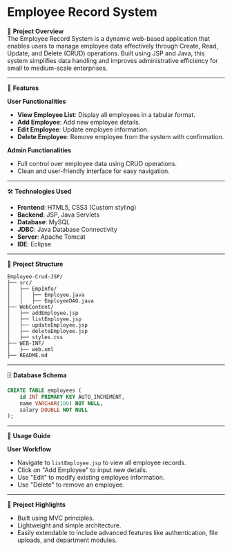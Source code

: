 # Employee Record System

📌 **Project Overview**  
The Employee Record System is a dynamic web-based application that enables users to manage employee data effectively through Create, Read, Update, and Delete (CRUD) operations. Built using JSP and Java, this system simplifies data handling and improves administrative efficiency for small to medium-scale enterprises.

---

🚀 **Features**

**User Functionalities**  
- **View Employee List**: Display all employees in a tabular format.  
- **Add Employee**: Add new employee details.  
- **Edit Employee**: Update employee information.  
- **Delete Employee**: Remove employee from the system with confirmation.  

**Admin Functionalities**  
- Full control over employee data using CRUD operations.  
- Clean and user-friendly interface for easy navigation.

---

🛠️ **Technologies Used**

- **Frontend**: HTML5, CSS3 (Custom styling)
- **Backend**: JSP, Java Servlets
- **Database**: MySQL
- **JDBC**: Java Database Connectivity
- **Server**: Apache Tomcat
- **IDE**: Eclipse

---

📁 **Project Structure**

```
Employee-Crud-JSP/
├── src/
│   ├── EmpInfo/
│   │   ├── Employee.java
│   │   ├── EmployeeDAO.java
├── WebContent/
│   ├── addEmployee.jsp
│   ├── listEmployee.jsp
│   ├── updateEmployee.jsp
│   ├── deleteEmployee.jsp
│   ├── styles.css
├── WEB-INF/
│   ├── web.xml
├── README.md
```

---

🗄️ **Database Schema**

```sql
CREATE TABLE employees (
    id INT PRIMARY KEY AUTO_INCREMENT,
    name VARCHAR(100) NOT NULL,
    salary DOUBLE NOT NULL
);
```

---

🎯 **Usage Guide**

**User Workflow**  
- Navigate to `listEmployee.jsp` to view all employee records.  
- Click on "Add Employee" to input new details.  
- Use "Edit" to modify existing employee information.  
- Use "Delete" to remove an employee.

---

📌 **Project Highlights**

- Built using MVC principles.
- Lightweight and simple architecture.
- Easily extendable to include advanced features like authentication, file uploads, and department modules.

